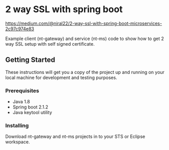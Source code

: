 # 2 way SSL with spring boot

https://medium.com/@niral22/2-way-ssl-with-spring-boot-microservices-2c97c974e83

Example client (nt-gateway) and service (nt-ms) code to show how to get 2 way SSL setup with self signed certificate.

## Getting Started

These instructions will get you a copy of the project up and running on your local machine for development and testing purposes. 

### Prerequisites

* Java 1.8
* Spring boot 2.1.2
* Java keytool utility


### Installing

Download nt-gateway and nt-ms projects in to your STS or Eclipse workspace. 
